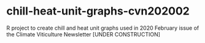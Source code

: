 # chill-heat-unit-graphs-cvn202002
R project to create chill and heat unit graphs used in 2020 February issue of the Climate Viticulture Newsletter
[UNDER CONSTRUCTION]
